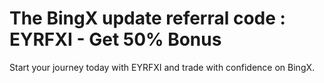 # The BingX update referral code : EYRFXI - Get 50% Bonus 
Start your journey today with EYRFXI and trade with confidence on BingX.
